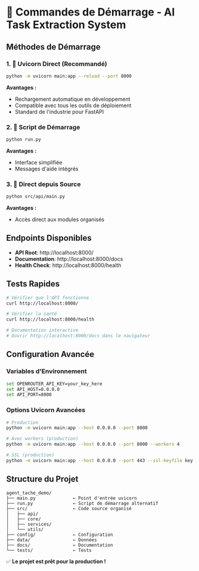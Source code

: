 # 🚀 Commandes de Démarrage - AI Task Extraction System

## Méthodes de Démarrage

### 1. 🎯 Uvicorn Direct (Recommandé)
```bash
python -m uvicorn main:app --reload --port 8000
```
**Avantages :** 
- Rechargement automatique en développement
- Compatible avec tous les outils de déploiement
- Standard de l'industrie pour FastAPI

### 2. 📜 Script de Démarrage
```bash
python run.py
```
**Avantages :** 
- Interface simplifiée
- Messages d'aide intégrés

### 3. 🔧 Direct depuis Source
```bash
python src/api/main.py
```
**Avantages :** 
- Accès direct aux modules organisés

## Endpoints Disponibles

- **API Root**: http://localhost:8000/
- **Documentation**: http://localhost:8000/docs
- **Health Check**: http://localhost:8000/health

## Tests Rapides

```bash
# Vérifier que l'API fonctionne
curl http://localhost:8000/

# Vérifier la santé
curl http://localhost:8000/health

# Documentation interactive
# Ouvrir http://localhost:8000/docs dans le navigateur
```

## Configuration Avancée

### Variables d'Environnement
```bash
set OPENROUTER_API_KEY=your_key_here
set API_HOST=0.0.0.0
set API_PORT=8000
```

### Options Uvicorn Avancées
```bash
# Production
python -m uvicorn main:app --host 0.0.0.0 --port 8000

# Avec workers (production)
python -m uvicorn main:app --host 0.0.0.0 --port 8000 --workers 4

# SSL (production)
python -m uvicorn main:app --host 0.0.0.0 --port 443 --ssl-keyfile key.pem --ssl-certfile cert.pem
```

## Structure du Projet

```
agent_tache_demo/
├── main.py              ← Point d'entrée uvicorn
├── run.py               ← Script de démarrage alternatif
├── src/                 ← Code source organisé
│   ├── api/
│   ├── core/
│   ├── services/
│   └── utils/
├── config/              ← Configuration
├── data/                ← Données
├── docs/                ← Documentation
└── tests/               ← Tests
```

✅ **Le projet est prêt pour la production !**
